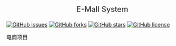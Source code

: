 <p style="text-align: center;font-size:20px">E-Mall System</p>

[![GitHub issues](https://img.shields.io/github/issues/mingtingouyang/ego-project)](https://github.com/mingtingouyang/ego-project/issues)
[![GitHub forks](https://img.shields.io/github/forks/mingtingouyang/ego-project)](https://github.com/mingtingouyang/ego-project/network)
[![GitHub stars](https://img.shields.io/github/stars/mingtingouyang/ego-project)](https://github.com/mingtingouyang/ego-project/stargazers)
[![GitHub license](https://img.shields.io/github/license/mingtingouyang/ego-project)](https://github.com/mingtingouyang/ego-project/blob/master/LICENSE)

电商项目
